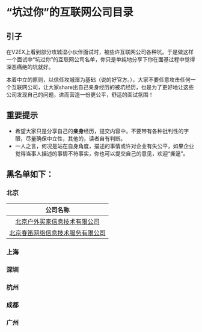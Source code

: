 # “坑过你”的互联网公司目录
## 引子

在V2EX上看到部分攻城湿小伙伴面试时，被些许互联网公司各种坑。于是做这样一个面试中“坑过你”的互联网公司名单，你只是单纯地分享下你在面基过程中觉得深恶痛绝的坑就好。

本着中立的原则，以信任攻城湿为基础（说的好官方。），大家不要任意攻击任何一个互联网公司，让大家share出自己亲身经历的被坑经历，也是为了更好地让这些公司发现自己的问题，进而营造一份更公平，舒适的面试氛围！

## 重要提示

- 希望大家只是分享自己的**亲身**经历，提交内容中，不要带有各种批判性的字眼，尽量确保中立性，其他的，读者自有判断。
- 一人之言，何况是站在自身角度，描述的事情或许对企业有失公平，如果企业觉得当事人描述的事情不符事实，你也可以提交自己的意见，欢迎“撕逼”。


## 黑名单如下：

### 北京
|公司名称                        |
|:-----------------------------:|
|[北京户外买家信息技术有限公司](https://github.com/androidgilbert/BlackList/blob/master/%E5%8C%97%E4%BA%AC/%E5%8C%97%E4%BA%AC%E6%88%B7%E5%A4%96%E4%B9%B0%E5%AE%B6%E4%BF%A1%E6%81%AF%E6%8A%80%E6%9C%AF%E6%9C%89%E9%99%90%E5%85%AC%E5%8F%B8.md)|
|[北京春笛网络信息技术服务有限公司](https://github.com/androidgilbert/BlackList/blob/master/%E5%8C%97%E4%BA%AC/%E5%8C%97%E4%BA%AC%E6%98%A5%E7%AC%9B%E7%BD%91%E7%BB%9C%E4%BF%A1%E6%81%AF%E6%8A%80%E6%9C%AF%E6%9C%8D%E5%8A%A1%E6%9C%89%E9%99%90%E5%85%AC%E5%8F%B8.md)|
### 上海
### 深圳
### 杭州
### 成都
### 广州
